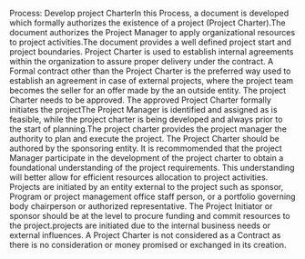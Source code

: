 Process: Develop project CharterIn this Process, a document is developed which formally authorizes the existence of a project (Project Charter).The document authorizes the Project Manager to apply organizational resources to project activities.The document provides a well defined project start and project boundaries.
Project Charter is used to establish internal agreements within the organization to assure proper delivery under the contract.
A Formal contract other than the Project Charter is the preferred way used to establish an agreement in case of external projects, where the project team becomes the seller for an offer made by the an outside entity.
The project Charter needs to be approved.
The approved Project Charter formally initiates the projectThe Project Manager is identified and assigned as is feasible, while the project charter is being developed and always prior to the start of planning.The project charter provides the project manager the authority to plan and execute the project.
The Project Charter should be authored by the sponsoring entity.
It is recommomended that the project Manager participate in the development of the project charter to obtain a foundational understanding of the project requirements. This understanding will better allow for efficient resources allocation to project activities.
Projects are initiated by an entity external to the project such as sponsor, Program or project management office staff person, or a portfolio governing body chairperson or authorized representative.
The Project Initiator or sponsor should be at the level to procure funding and commit resources to the project.projects are initiated due to the internal business needs or external influences.
A Project Charter is not considered as a Contract as there is no consideration or money promised or exchanged in its creation.

